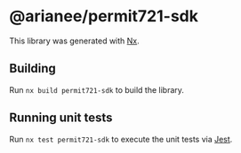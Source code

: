 # @arianee/permit721-sdk

This library was generated with [Nx](https://nx.dev).

## Building

Run `nx build permit721-sdk` to build the library.

## Running unit tests

Run `nx test permit721-sdk` to execute the unit tests via [Jest](https://jestjs.io).
